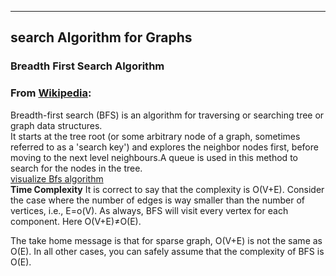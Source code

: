 ----------------------------------------------------------------------------------------------------------------------
##  search Algorithm for Graphs

### Breadth First Search Algorithm
### From [Wikipedia](https://en.wikipedia.org/wiki/Breadth-first_search):
Breadth-first search (BFS) is an algorithm for traversing or searching tree or graph data structures.<br>
It starts at the tree root (or some arbitrary node of a graph, sometimes referred to as a 'search key') and explores the neighbor nodes first, before moving to the next level neighbours.A queue is used in this method to search for the nodes in the tree.<br>
[visualize Bfs algorithm](https://www.cs.usfca.edu/~galles/visualization/BFS.html)
<br>
__Time Complexity__
It is correct to say that the complexity is O(V+E). Consider the case where the number of edges is way smaller than the number of vertices, i.e., E=o(V). As always, BFS will visit every vertex for each component. Here O(V+E)≠O(E).

The take home message is that for sparse graph, O(V+E) is not the same as O(E). In all other cases, you can safely assume that the complexity of BFS is O(E).
